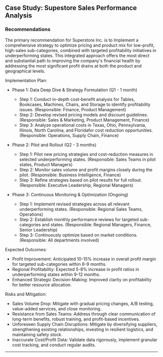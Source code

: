 <h2>Case Study: Supestore Sales Performance Analysis</h2>



<h3>Recommendations</h3>

The primary recommendation for Superstore Inc. is to Implement a comprehensive strategy to optimize pricing and product mix for low-profit, high-sales sub-categories, combined with targeted profitability initiatives in underperforming states. This integrated approach offers the most direct and substantial path to improving the company's financial health by addressing the most significant profit drains at both the product and geographical levels.

Implementation Plan:
 - Phase 1: Data Deep Dive & Strategy Formulation (Q1 - 1 month)
    -	Step 1: Conduct in-depth cost-benefit analysis for Tables, Bookcases, Machines, Chairs, and Storage to identify profitability issues. (Responsible: Finance, Product Management)
    -	Step 2: Develop revised pricing models and discount guidelines. (Responsible: Sales & Marketing, Product Management, Finance)
    - Step 3: Analyze operational costs in Texas, Ohio, Pennsylvania, Illinois, North Carolina, and Floridafor cost reduction opportunities. (Responsible: Operations, Supply Chain, Finance)

  -	Phase 2: Pilot and Rollout (Q2 - 3 months)
    - Step 1: Pilot new pricing strategies and cost-reduction measures in selected underperforming states. (Responsible: Sales Teams in pilot states, Product Managers)
    -	Step 2: Monitor sales volume and profit margins closely during the pilot. (Responsible: Business Intelligence, Finance)
    -	Step 3: Refine strategies based on pilot results for full rollout. (Responsible: Executive Leadership, Regional Managers)

  -	Phase 3: Continuous Monitoring & Optimization (Ongoing)
    -	Step 1: Implement revised strategies across all relevant underperforming states. (Responsible: Regional Sales Teams, Operations)
    -	Step 2: Establish monthly performance reviews for targeted sub-categories and states. (Responsible: Regional Managers, Finance, Senior Leadership)
    -	Step 3: Continuously optimize based on market conditions. (Responsible: All departments involved)

Expected Outcomes:
  -	Profit Improvement: Anticipated 10-15% increase in overall profit margin for targeted sub-categories within 6-9 months.
  -	Regional Profitability: Expected 5-8% increase in profit ratios in underperforming states within 9-12 months.
  -	Enhanced Strategic Decision-Making: Improved clarity on profitability for better resource allocation.

Risks and Mitigation:
  -	Sales Volume Drop: Mitigate with gradual pricing changes, A/B testing, value-added services, and close monitoring.
  -	Resistance from Sales Teams: Address through clear communication of long-term benefits, robust training, and profit-based incentives.
  -	Unforeseen Supply Chain Disruptions: Mitigate by diversifying suppliers, strengthening existing relationships, investing in resilient logistics, and maintaining safety stock.
  - Inaccurate Cost/Profit Data: Validate data rigorously, implement granular cost tracking, and conduct regular audits.



---
